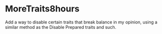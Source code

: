 # MoreTraits8hours
Add a way to disable certain traits that break balance in my opinion, using a similar method as the Disable Prepared traits and such.

